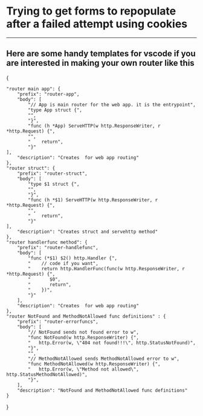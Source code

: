 # Trying to get forms to repopulate after a failed attempt using cookies
---

## Here are some handy templates for vscode if you are interested in making your own router like this
{

	"router main app": {
		"prefix": "router-app",
		"body": [
			"// App is main router for the web app. it is the entrypoint",
			"type App struct {",
			"",
			"}",
			"func (h *App) ServeHTTP(w http.ResponseWriter, r *http.Request) {",
			"",
			"    return",
			"}"
	],
		"description": "Creates  for web app routing"
	},
	"router struct": {
		"prefix": "router-struct",
		"body": [
			"type $1 struct {",
			"",
			"}",
			"func (h *$1) ServeHTTP(w http.ResponseWriter, r *http.Request) {",
			"",
			"    return",
			"}"
	],
		"description": "Creates struct and servehttp method"
	},
	"router handlerfunc method": {
		"prefix": "router-handlefunc",
		"body": [
			"func (*$1) $2() http.Handler {",
			"    // code if you want",
			"    return http.HandlerFunc(func(w http.ResponseWriter, r *http.Request) {",
			"       $0",
			"       return",
			"    })",
			"}"
		],
		"description": "Creates  for web app routing"
	},
	"router NotFound and MethodNotAllowed func definitions" : {
		"prefix": "router-errorfuncs",
		"body": [
			"// NotFound sends not found error to w",
			"func NotFound(w http.ResponseWriter) {",
			"	http.Error(w, \"404 not found!!!\", http.StatusNotFound)",
			"}",
			"",
			"// MethodNotAllowed sends MethodNotAllowed error to w",
			"func MethodNotAllowed(w http.ResponseWriter) {",
			"	http.Error(w, \"Method not allowed\", http.StatusMethodNotAllowed)",
			"}",
		],
		"description": "NotFound and MethodNotAllowed func definitions"
	}
}